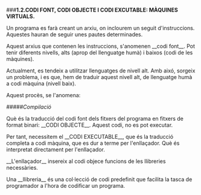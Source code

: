 ###__1.2.CODI FONT, CODI OBJECTE I CODI EXCUTABLE: MÀQUINES VIRTUALS.__

<p>Un programa es farà creant un arxiu, on inclourem un seguit d'instruccions. 
 Aquestes hauran de seguir unes pautes determinades.<p>

<p> Aquest arxius que contenen les instruccions, s'anomenen __codi font__. 
 Pot tenir diferents nivells, alts (aprop del llenguatge humà) i baixos 
 (codi de les màquines).<p>
 
 <p>Actualment, es tendeix a utilitzar llenguatges de nivell alt. Amb aixó, 
 sorgeix un problema, i es que, hem de traduir aquest nivell alt, de llenguatge 
 humà a codi màquina (nivell baix).<p>
 
 <p>Aquest procès, se l'anomena:<p>
 
 #####_Compilació_
 
 <p>Què és la traducció del codi font dels fitxers del programa en fitxers de format binari: __CODI OBJECTE__. 
 Aquest codi, no es pot executar.<p>
 
 <p>Per tant, necessitem el __CODI EXECUTABLE__, que és la traducció completa a codi màquina, 
 que es dur a terme per l'enllaçador. Què és  interpretat directament per l'enllaçador.<p>
 
 <p>__L'enllaçador__ insereix al codi objece funcions de les llibreries necessàries. 
 <p>Una __llibreria__ és una col·lecció de codi predefinit que facilita la tasca de 
 programador a l'hora de codificar un programa.<p>
 
 
 
 

 
 
 
 


